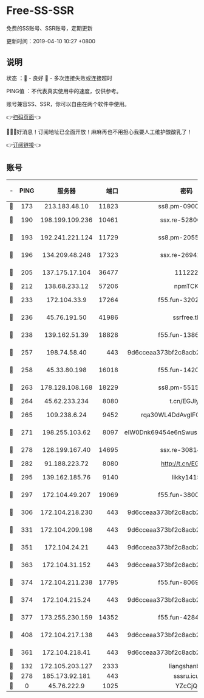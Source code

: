 # Free-SS-SSR

免费的SS账号、SSR账号，定期更新

更新时间：2019-04-10 10:27 +0800

## 说明

状态     ：🙂 - 良好 🙁 - 多次连接失败或连接超时

PING值   ：不代表真实使用中的速度，仅供参考。

账号兼容SS、SSR，你可以自由在两个软件中使用。

👉[扫码页面](https://liesauer.github.io/Free-SS-SSR/)👈

🎉🎉🎉好消息！订阅地址已全面开放！麻麻再也不用担心我要人工维护酸酸乳了！

👉[订阅链接](https://www.liesauer.net/yogurt/subscribe?ACCESS_TOKEN=DAYxR3mMaZAsaqUb)👈

## 账号

|-|PING|服务器|端口|密码|加密方式|区域|
|:----:|:----:|:-----:|-----:|:----:|:----:|:----:|
|🙂|173|213.183.48.10|11823|ss8.pm-09004026|rc4-md5|RU|
|🙂|190|198.199.109.236|10461|ssx.re-52800704|aes-256-cfb|US|
|🙂|193|192.241.221.124|11729|ss8.pm-20551388|aes-256-cfb|US|
|🙂|196|134.209.48.248|17323|ssx.re-26942961|aes-256-cfb|US|
|🙂|205|137.175.17.104|36477|111222|aes-256-cfb|US|
|🙂|212|138.68.233.12|57206|npmTCK|rc4-md5|US|
|🙂|233|172.104.33.9|17264|f55.fun-32023519|aes-256-cfb|SG|
|🙂|236|45.76.191.50|41986|ssrfree.tk|aes-256-cfb|SG|
|🙂|238|139.162.51.39|18828|f55.fun-13867294|aes-256-cfb|SG|
|🙂|257|198.74.58.40|443|9d6cceaa373bf2c8acb22e60b6a58be6|aes-256-cfb|US|
|🙂|258|45.33.80.198|16018|f55.fun-14203121|aes-256-cfb|US|
|🙂|263|178.128.108.168|18229|ss8.pm-55151453|aes-256-cfb|SG|
|🙂|264|45.62.233.234|8080|t.cn/EGJIyrl|rc4-md5|CA|
|🙂|265|109.238.6.24|9452|rqa30WL4DdAvgIFG6Fs3znzTa|aes-256-cfb|FR|
|🙂|271|198.255.103.62|8097|eIW0Dnk69454e6nSwuspv9DmS201tQ0D|aes-256-cfb|US|
|🙂|278|128.199.167.40|14695|ssx.re-30814768|aes-256-cfb|SG|
|🙂|282|91.188.223.72|8080|http://t.cn/EGJIyrl|rc4-md5|RU|
|🙂|295|139.162.185.76|9140|likky1415|aes-256-cfb|DE|
|🙂|297|172.104.49.207|19069|f55.fun-38005392|aes-256-cfb|SG|
|🙂|306|172.104.218.230|443|9d6cceaa373bf2c8acb22e60b6a58be6|aes-256-cfb|US|
|🙂|331|172.104.209.198|443|9d6cceaa373bf2c8acb22e60b6a58be6|aes-256-cfb|US|
|🙂|351|172.104.24.21|443|9d6cceaa373bf2c8acb22e60b6a58be6|aes-256-cfb|US|
|🙂|363|172.104.31.152|443|9d6cceaa373bf2c8acb22e60b6a58be6|aes-256-cfb|US|
|🙂|374|172.104.211.238|17795|f55.fun-80693002|aes-256-cfb|US|
|🙂|374|172.104.215.24|443|9d6cceaa373bf2c8acb22e60b6a58be6|aes-256-cfb|US|
|🙂|377|173.255.230.159|14352|f55.fun-42849450|aes-256-cfb|US|
|🙂|408|172.104.217.138|443|9d6cceaa373bf2c8acb22e60b6a58be6|aes-256-cfb|US|
|🙂|361|172.104.218.41|443|9d6cceaa373bf2c8acb22e60b6a58be6|aes-256-cfb|US|
|🙁|132|172.105.203.127|2333|liangshanbo|chacha20|JP|
|🙁|278|185.173.92.181|443|sssru.icu|rc4-md5|RU|
|🙁|0|45.76.222.9|1025|YZcCjQ|rc4-md5|JP|
